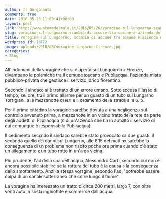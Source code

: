 ```yaml
---
author: Il Gorgonauta
comments: true
date: 2016-05-26 11:09:41+00:00
layout: post
link: http://www.atomodelmale.it/2016/05/26/voragine-sul-lungoarno-scambio-di-accuse-tra-comune-e-azienda-dellacqua/
slug: voragine-sul-lungoarno-scambio-di-accuse-tra-comune-e-azienda-dellacqua
title: Voragine sul Lungoarno, scambio di accuse tra Comune e azienda dell'acqua
wordpress_id: 16772
image: uploads/2016/05/voragine-lungarno-firenze.jpg
categories:
- Blog
---
```


All'indomani della voragine che si è aperta sul Lungoarno a Firenze, divampano le polemiche tra il comune toscano e Publiacqua, l'azienda mista pubblico-privata che gestisce il servizio idrico fiorentino.

Secondo il sindaco si è trattato di un errore umano. Sotto accusa il lasso di tempo, sei ore, tra il primo allarme per un guasto di un tubo sul Lungarno Torrigiani, alla mezzanotte di ieri e il cedimento della strada alle 6.15.

Per il primo cittadino la voragine sarebbe dovuta a una negligenza sul controllo avvenuto prima, a mezzanotte in un vicino tratto della rete da parte degli addetti di Publiacqua (o di un'azienda che ha in appalto il servizio di cui comunque è responsabile Publiacqua).

Il cedimento secondo il sindaco sarebbe stato provocato da due guasti: il secondo quello dei danni sul Lungarno, alle 6.15 del mattino sarebbe la conseguenza di un problema non risolto poche ore prima quando c'è stato un allagamento e un tubo rotto in un'area vicina.

Più prudente, l'ad della spa dell'acqua, Alessandro Carfì, secondo cui non è ancora possibile stabilire se la rottura del tubo è la causa o la conseguenza dello smottamento. Anzi la stessa voragine, secondo l'ad, "potrebbe essere colpa di un canale sotterraneo che corre lungo il fiume".

La voragine ha interessato un tratto di circa 200 metri, largo 7, con oltre venti auto in sosta inghiottite e sommerse dall'acqua.

